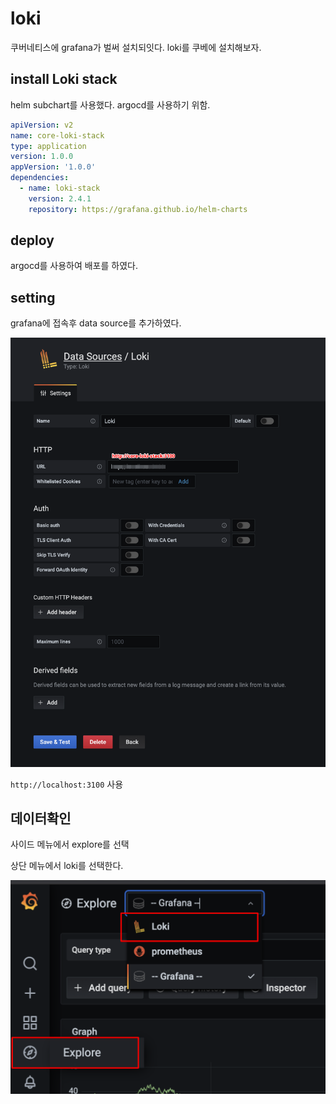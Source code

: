 # loki

쿠버네티스에 grafana가 벌써 설치되잇다. loki를 쿠베에 설치해보자.

## install Loki stack

helm subchart를 사용했다. argocd를 사용하기 위함.

```yml
apiVersion: v2
name: core-loki-stack
type: application
version: 1.0.0
appVersion: '1.0.0'
dependencies:
  - name: loki-stack
    version: 2.4.1
    repository: https://grafana.github.io/helm-charts
```

## deploy

argocd를 사용하여 배포를 하였다.

## setting

grafana에 접속후 data source를 추가하였다.

![](./images/2021-09-25-10-27-24.png)

`http://localhost:3100` 사용

## 데이터확인

사이드 메뉴에서 explore를 선택

상단 메뉴에서 loki를 선택한다.

![](./images/2021-09-25-10-31-05.png)

